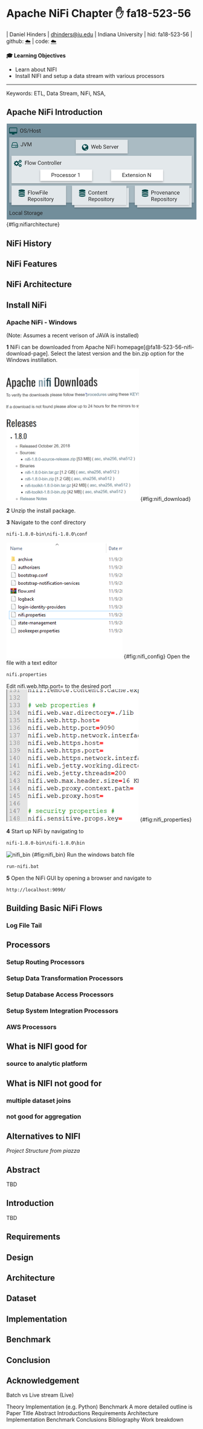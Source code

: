 # Apache NiFi Chapter :hand: fa18-523-56

| Daniel Hinders
| dhinders@iu.edu
| Indiana University
| hid: fa18-523-56
| github: [:cloud:](https://github.com/cloudmesh-community/fa18-523-56/blob/master/project-report/report.md)
| code: [:cloud:](https://github.com/cloudmesh-community/fa18-523-56/blob/master/project-code/code)

**:mortar_board: Learning Objectives**

* Learn about NIFI
* Install NIFI and setup a data stream with various processors
---

Keywords: ETL, Data Stream, NiFi, NSA, 


## Apache NiFi Introduction
![NiFi Architecture](images/nifi_architecture.PNG)
{#fig:nifiarchitecture}

## NiFi History

## NiFi Features

## NiFi Architecture

## Install NiFi


### Apache NiFi - Windows

(Note: Assumes a recent verison of JAVA is installed)

**1**
NiFi can be downloaded from Apache NiFi homepage[@fa18-523-56-nifi-download-page]. Select the latest version and the bin.zip option for the Windows instillation.

![nifi_download](images/nifi_download.png)
{#fig:nifi_download}

**2**
Unzip the install package.

**3**
Navigate to the conf directory
```bash 
nifi-1.8.0-bin\nifi-1.8.0\conf
```
![nifi_config](images/nifi_config.png)
{#fig:nifi_config}
Open the file with a text editor
```bash 
nifi.properties
```
Edit nifi.web.http.port= to the desired port
![nifi_properties](images/nifi_properties.png)
{#fig:nifi_properties}

**4**
Start up NiFi by navigating to
```bash 
nifi-1.8.0-bin\nifi-1.8.0\bin
```
![nifi_bin](images/nifi_bins.png)
{#fig:nifi_bin}
Run the windows batch file
```bash 
run-nifi.bat
```
**5**
Open the NiFi GUI by opening a browser and navigate to
```
http://localhost:9090/
```

## Building Basic NiFi Flows

### Log File Tail

### 

## Processors

### Setup Routing Processors

### Setup Data Transformation Processors

### Setup Database Access Processors

### Setup System Integration Processors

### AWS Processors

## What is NIFI good for
### source to analytic platform
### 

## What is NIFI not good for
### multiple dataset joins
### not good for aggregation  


## Alternatives to NIFI




*Project Structure from piazza*

## Abstract

TBD

## Introduction

TBD

## Requirements

## Design 

## Architecture

## Dataset

## Implementation

## Benchmark

## Conclusion

## Acknowledgement




Batch vs Live stream (Live)
 
Theory
Implementation (e.g. Python)
Benchmark
A more detailed outline is
Paper
Title
Abstract
Introductions
Requirements
Architecture
Implementation
Benchmark
Conclusions
Bibliography
Work breakdown


